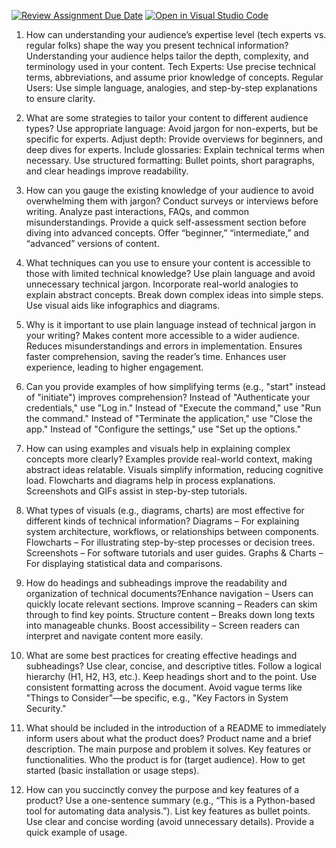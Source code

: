 [![Review Assignment Due Date](https://classroom.github.com/assets/deadline-readme-button-22041afd0340ce965d47ae6ef1cefeee28c7c493a6346c4f15d667ab976d596c.svg)](https://classroom.github.com/a/zsAR-pyY)
[![Open in Visual Studio Code](https://classroom.github.com/assets/open-in-vscode-2e0aaae1b6195c2367325f4f02e2d04e9abb55f0b24a779b69b11b9e10269abc.svg)](https://classroom.github.com/online_ide?assignment_repo_id=18822690&assignment_repo_type=AssignmentRepo)
1. How can understanding your audience’s expertise level (tech experts vs. regular folks) shape the way you present technical information?
Understanding your audience helps tailor the depth, complexity, and terminology used in your content.
Tech Experts: Use precise technical terms, abbreviations, and assume prior knowledge of concepts.
Regular Users: Use simple language, analogies, and step-by-step explanations to ensure clarity.

2. What are some strategies to tailor your content to different audience types?
Use appropriate language: Avoid jargon for non-experts, but be specific for experts.
Adjust depth: Provide overviews for beginners, and deep dives for experts.
Include glossaries: Explain technical terms when necessary.
Use structured formatting: Bullet points, short paragraphs, and clear headings improve readability.

3. How can you gauge the existing knowledge of your audience to avoid overwhelming them with jargon?
Conduct surveys or interviews before writing.
Analyze past interactions, FAQs, and common misunderstandings.
Provide a quick self-assessment section before diving into advanced concepts.
Offer “beginner,” “intermediate,” and “advanced” versions of content.

4. What techniques can you use to ensure your content is accessible to those with limited technical knowledge?
Use plain language and avoid unnecessary technical jargon.
Incorporate real-world analogies to explain abstract concepts.
Break down complex ideas into simple steps.
Use visual aids like infographics and diagrams.

5. Why is it important to use plain language instead of technical jargon in your writing?
Makes content more accessible to a wider audience.
Reduces misunderstandings and errors in implementation.
Ensures faster comprehension, saving the reader’s time.
Enhances user experience, leading to higher engagement.

6. Can you provide examples of how simplifying terms (e.g., "start" instead of "initiate") improves comprehension?
Instead of "Authenticate your credentials," use "Log in."
Instead of "Execute the command," use "Run the command."
Instead of "Terminate the application," use "Close the app."
Instead of "Configure the settings," use "Set up the options."

7. How can using examples and visuals help in explaining complex concepts more clearly?
Examples provide real-world context, making abstract ideas relatable.
Visuals simplify information, reducing cognitive load.
Flowcharts and diagrams help in process explanations.
Screenshots and GIFs assist in step-by-step tutorials.

8. What types of visuals (e.g., diagrams, charts) are most effective for different kinds of technical information?
Diagrams – For explaining system architecture, workflows, or relationships between components.
Flowcharts – For illustrating step-by-step processes or decision trees.
Screenshots – For software tutorials and user guides.
Graphs & Charts – For displaying statistical data and comparisons.

9. How do headings and subheadings improve the readability and organization of technical documents?Enhance navigation – Users can quickly locate relevant sections.
Improve scanning – Readers can skim through to find key points.
Structure content – Breaks down long texts into manageable chunks.
Boost accessibility – Screen readers can interpret and navigate content more easily.

10. What are some best practices for creating effective headings and subheadings?
Use clear, concise, and descriptive titles.
Follow a logical hierarchy (H1, H2, H3, etc.).
Keep headings short and to the point.
Use consistent formatting across the document.
Avoid vague terms like "Things to Consider"—be specific, e.g., "Key Factors in System Security."

11. What should be included in the introduction of a README to immediately inform users about what the product does?
Product name and a brief description.
The main purpose and problem it solves.
Key features or functionalities.
Who the product is for (target audience).
How to get started (basic installation or usage steps).

12. How can you succinctly convey the purpose and key features of a product?
Use a one-sentence summary (e.g., “This is a Python-based tool for automating data analysis.”).
List key features as bullet points.
Use clear and concise wording (avoid unnecessary details).
Provide a quick example of usage.


